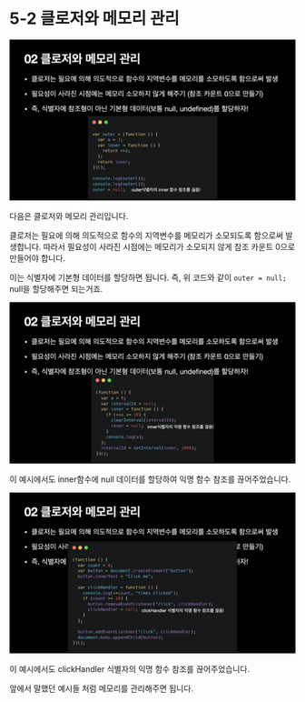 # 5-2 클로저와 메모리 관리

![그림-16](https://github.com/inu-appcenter/core-javascript-study/blob/main/ch05/images/016.png?raw=true "그림-16")

다음은 클로저와 메모리 관리입니다.

클로저는 필요에 의해 의도적으로 함수의 지역변수를 메모리가 소모되도록 함으로써 발생합니다. 따라서 필요성이 사라진 시점에는 메모리가 소모되지 않게 참조 카운트 0으로 만들어야 합니다.

이는 식별자에 기본형 데이터를 할당하면 됩니다. 즉, 위 코드와 같이 `outer = null;` null을 할당해주면 되는거죠.

![그림-17](https://github.com/inu-appcenter/core-javascript-study/blob/main/ch05/images/017.png?raw=true "그림-17")

이 예시에서도 inner함수에 null 데이터를 할당하여 익명 함수 참조를 끊어주었습니다.

![그림-18](https://github.com/inu-appcenter/core-javascript-study/blob/main/ch05/images/018.png?raw=true "그림-18")

이 예시에서도 clickHandler 식별자의 익명 함수 참조를 끊어주었습니다.

앞에서 말했던 예시들 처럼 메모리를 관리해주면 됩니다.
